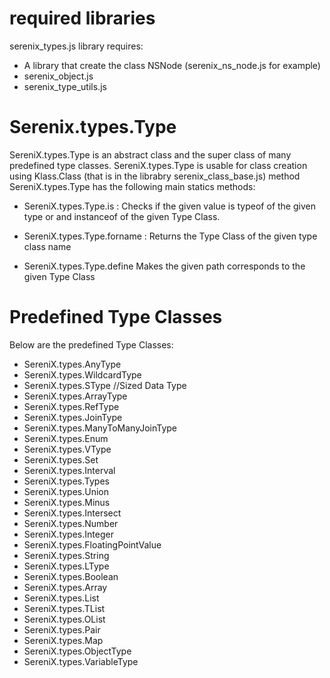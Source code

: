 # required libraries
serenix_types.js library requires:
- A library that create the class NSNode (serenix_ns_node.js for example)
- serenix_object.js
- serenix_type_utils.js

# Serenix.types.Type
SereniX.types.Type is an abstract class and the super class of many predefined type classes. SereniX.types.Type is usable for class creation using Klass.Class (that is in the librabry serenix_class_base.js) method
SereniX.types.Type has the following main statics methods:

- SereniX.types.Type.is : Checks if the given value is typeof of the given type or and instanceof of the given Type Class.

- SereniX.types.Type.forname : Returns the Type Class of the given type class name

- SereniX.types.Type.define Makes the given path corresponds to the given Type Class

# Predefined Type Classes

Below are the predefined Type Classes:

- SereniX.types.AnyType
- SereniX.types.WildcardType
- SereniX.types.SType //Sized Data Type
- SereniX.types.ArrayType
- SereniX.types.RefType
- SereniX.types.JoinType
- SereniX.types.ManyToManyJoinType
- SereniX.types.Enum
- SereniX.types.VType
- SereniX.types.Set
- SereniX.types.Interval
- SereniX.types.Types
- SereniX.types.Union
- SereniX.types.Minus
- SereniX.types.Intersect
- SereniX.types.Number
- SereniX.types.Integer
- SereniX.types.FloatingPointValue
- SereniX.types.String
- SereniX.types.LType
- SereniX.types.Boolean
- SereniX.types.Array
- SereniX.types.List
- SereniX.types.TList
- SereniX.types.OList
- SereniX.types.Pair
- SereniX.types.Map
- SereniX.types.ObjectType
- SereniX.types.VariableType
